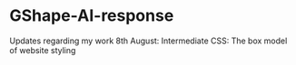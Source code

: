 # GShape-AI-response
Updates regarding my work
8th August:
Intermediate CSS: The box model of website styling
